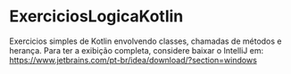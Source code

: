 # ExerciciosLogicaKotlin
Exercicios simples de Kotlin envolvendo classes, chamadas de métodos e herança. Para ter a exibição completa, considere baixar o IntelliJ em: https://www.jetbrains.com/pt-br/idea/download/?section=windows
